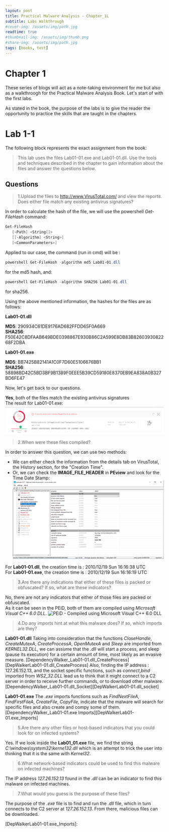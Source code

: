 ```yaml
---
layout: post
title: Practical Malware Analysis - Chapter_1L
subtitle: Labs Walkthrough
#cover-img: /assets/img/path.jpg
readtime: true
#thumbnail-img: /assets/img/thumb.png
#share-img: /assets/img/path.jpg
tags: [books, test]
---
```


# Chapter 1

These series of blogs will act as a note-taking environment for me but also as a walkthroogh for the Practical Malware Analysis Book.
Let's start of with the first labs.

As stated in the book, the purpose of the labs is to give the reader the opportunity to practice the skills that are taught in the chapters.

# Lab 1-1
The following block represents the exact assignment from the book:
>This lab uses the files Lab01-01.exe and Lab01-01.dll. Use the tools and techniques
described in the chapter to gain information about the files and
answer the questions below.

## Questions
>   1.Upload the files to http://www.VirusTotal.com/ and view the reports. Does
either file match any existing antivirus signatures?

In order to calculate the hash of the file, we will use the powershell *Get-FileHash* command:

```powershell
Get-FileHash
   [-Path] <String[]>
   [[-Algorithm] <String>]
   [<CommonParameters>]
```

Applied to our case, the command (run in cmd) will be : 

```powershell
powershell Get-FileHash -algorithm md5 Lab01-01.dll
```
for the md5 hash, and:

```powershell
powershell Get-FileHash -algorithm SHA256 Lab01-01.dll
```
for sha256.

Using the above mentioned information, the hashes for the files are as follows:

**Lab01-01.dll**

**MD5**: 290934C61DE9176AD682FFDD65F0A669  
**SHA256**: F50E42C8DFAAB649BDE0398867E930B86C2A599E8DB83B8260393082268F2DBA

**Lab01-01.exe**

**MD5**: BB7425B82141A1C0F7D60E5106676BB1  
**SHA256**: 58898BD42C5BD3BF9B1389F0EEE5B39CD59180E8370EB9EA838A0B327BD6FE47

Now, let's get back to our questions.

**Yes**, both of the files match the existing antivirus signatures   
The result for Lab01-01.exe:   
![Virus total analysis of Lab01-01.exe](/assets/img/Lab01-01.exe%20virustotal.png)

> 2.When were these files compiled?


In order to answer this question, we can use two methods:    

- We can either check the information from the details tab on VirusTotal, the History section, for the "Creation Time".
- Or, we can check the **IMAGE_FILE_HEADER** in __PEview__ and look for the Time Date Stamp:
   ![PEStudio view of Lab01-01.dll showing compiler-timetstamp](/assets/img/Lab1-1/Lab1-1_lab01-01.dll_PEStudio.png)

For **Lab01-01.dll**, the creation time is : 2010/12/19 Sun 16:16:38 UTC  
For **Lab01-01.exe**, the creation time is : 2010/12/19 Sun 16:16:19 UTC  

> 3.Are there any indications that either of these files is packed or obfuscated?
If so, what are these indicators?

No, there are not any indicators that either of those files are packed or obfuscated.   
As it can be seen in the PEiD, both of them are compiled using *Microsoft Visual C++ 6.0 DLL*.
![PEiD - Compiled using Microsoft Visual C++ 6.0 DLL][PEiD]

> 4.Do any imports hint at what this malware does? If so, which imports
are they?

**Lab01-01.dll**
Taking into consideration that the functions _CloseHandle_, _CreateMutexA_, _CreateProcessA_, _OpenMutexA_ and _Sleep_ are imported from _KERNEL32.DLL_, we can assume that the _.dll_ will start a process, and sleep (pause its execution) for a certain amount of time, most likely as an evasive measure.
[DependencyWalker_Lab01-01.dll_CreateProcess][DepWalkerLab01-01.dll_CreateProcess]
Also, finding the IP address : 127.26.152.13, and the socket specific functions, such as _connect_,_bind_ imported from _WS2_32.DLL_ lead us to think that it might connect to a C2 server in order to receive further commands, or to download other malware.
[DependencyWalker_Lab01-01.dll_Socket][DepWalkerLab01-01.dll_socket]

**Lab01-01.exe**
The _.exe_ imports functions such as _FindNextFileA_, _FindFirstFileA_, _CreateFile_, _CopyFile_, indicate that the malware will search for specific files and also create and compy some of them.
[DependencyWalker_Lab01-01.exe Imports][DepWalkerLab01-01.exe_Imports]

> 5.Are there any other files or host-based indicators that you could look for
on infected systems?

Yes. If we look inside the **Lab01_01.exe** file, we find the string _C:\windows\system32\kerne132.dll_ which is an attempt to trick the user into thinking that it is the same with _Kernel32_. 

> 6.What network-based indicators could be used to find this malware on
infected machines?

The IP address _127.26.152.13_ found in the _.dll_ can be an indicator to find this malware on infected machines.

> 7.What would you guess is the purpose of these files?

The purpose of the _.exe_ file is to find and run the _.dll_ file, which in turn connects to the C2 server at _127.26.152.13_. From there, malicious files can be downloaded.










[PEiD]:
[DepWalkerLab01-01.dll_CreateProcess]:
[DepWalkerLab01-01.exe_Imports]:
